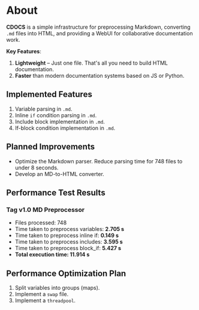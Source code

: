 # About  

**CDOCS** is a simple infrastructure for preprocessing Markdown, converting `.md` files into HTML, and providing a WebUI for collaborative documentation work.  

**Key Features**:  
1. **Lightweight** – Just one file. That's all you need to build HTML documentation.  
2. **Faster** than modern documentation systems based on JS or Python.  

## Implemented Features  

1. Variable parsing in `.md`.  
2. Inline `if` condition parsing in `.md`.  
3. Include block implementation in `.md`.  
4. If-block condition implementation in `.md`.  

## Planned Improvements  

- Optimize the Markdown parser. Reduce parsing time for 748 files to under 8 seconds.  
- Develop an MD-to-HTML converter.  

## Performance Test Results  

### Tag v1.0 MD Preprocessor  
- Files processed: 748  
- Time taken to preprocess variables: **2.705 s**  
- Time taken to preprocess inline if: **0.149 s**  
- Time taken to preprocess includes: **3.595 s**  
- Time taken to preprocess block_if: **5.427 s**  
- **Total execution time: 11.914 s**  

## Performance Optimization Plan  

1. Split variables into groups (maps).  
2. Implement a `swap` file.  
3. Implement a `threadpool`. 